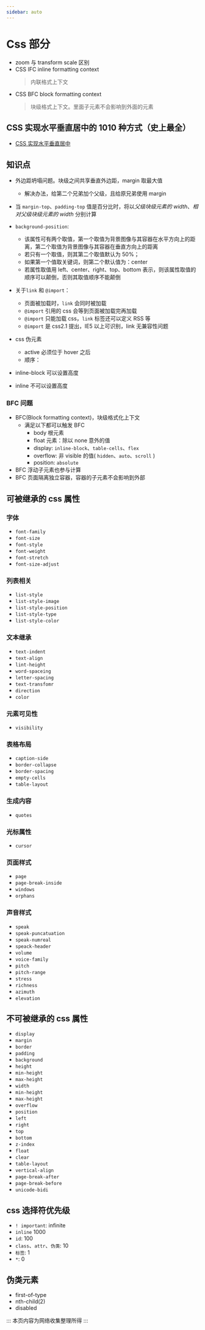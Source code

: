 ```yaml
---
sidebar: auto
---
```


# Css 部分

- zoom 与 transform scale 区别
- CSS IFC inline formatting context
  > 内联格式上下文
- CSS BFC block formatting context
  > 块级格式上下文。里面子元素不会影响到外面的元素

## CSS 实现水平垂直居中的 1010 种方式（史上最全）

- [CSS 实现水平垂直居中](https://segmentfault.com/a/1190000016389031)

## 知识点

- 外边距坍塌问题。块级之间共享垂直外边距，margin 取最大值
  - 解决办法，给第二个兄弟加个父级，且给原兄弟使用 margin
- 当 `margin-top`、`padding-top` 值是百分比时，将以*父级块级元素的 width*、_相对父级块级元素的 width_ 分别计算
- `background-position`:
  - 该属性可有两个取值，第一个取值为背景图像与其容器在水平方向上的距离，第二个取值为背景图像与其容器在垂直方向上的距离
  - 若只有一个取值，则其第二个取值默认为 50%；
  - 如果第一个值取关键词，则第二个默认值为：center
  - 若属性取值用 left、center、right、top、bottom 表示，则该属性取值的顺序可以颠倒，否则其取值顺序不能颠倒
- 关于`link` 和 `@import`：
  - 页面被加载时，`link` 会同时被加载
  - `@import` 引用的 css 会等到页面被加载完再加载
  - `@import` 只能加载 css，`link` 标签还可以定义 RSS 等
  - `@import` 是 css2.1 提出，IE5 以上可识别，link 无兼容性问题
- css 伪元素

  - active 必须位于 hover 之后
  - 顺序：

- inline-block 可以设置高度
- inline 不可以设置高度

### BFC 问题

- BFC(Block formatting context)，块级格式化上下文
  - 满足以下都可以触发 BFC
    - body 根元素
    - float 元素：除以 none 意外的值
    - display: `inline-block`、`table-cells`、`flex`
    - overflow: 非 visible 的值( `hidden`、`auto`、`scroll` )
    - position: `absolute`
- BFC 浮动子元素也参与计算
- BFC 页面隔离独立容器，容器的子元素不会影响到外部

## 可被继承的 css 属性

### 字体

- `font-family`
- `font-size`
- `font-style`
- `font-weight`
- `font-stretch`
- `font-size-adjust`

### 列表相关

- `list-style`
- `list-style-image`
- `list-style-position`
- `list-style-type`
- `list-style-color`

### 文本继承

- `text-indent`
- `text-align`
- `lint-height`
- `word-spaceing`
- `letter-spacing`
- `text-transfomr`
- `direction`
- `color`

### 元素可见性

- `visibility`

### 表格布局

- `caption-side`
- `border-collapse`
- `border-spacing`
- `empty-cells`
- `table-layout`

### 生成内容

- `quotes`

### 光标属性

- `cursor`

### 页面样式

- `page`
- `page-break-inside`
- `windows`
- `orphans`

### 声音样式

- `speak`
- `speak-puncatuation`
- `speak-numreal`
- `speack-header`
- `volume`
- `voice-family`
- `pitch`
- `pitch-range`
- `stress`
- `richness`
- `azimuth`
- `elevation`

## 不可被继承的 css 属性

- `display`
- `margin`
- `border`
- `padding`
- `background`
- `height`
- `min-height`
- `max-height`
- `width`
- `min-height`
- `max-height`
- `overflow`
- `position`
- `left`
- `right`
- `top`
- `bottom`
- `z-index`
- `float`
- `clear`
- `table-layout`
- `vertical-align`
- `page-break-after`
- `page-break-before`
- `unicode-bidi`

## css 选择符优先级

- `! important`: infinite
- `inline` 1000
- `id`: 100
- `class`、`attr`、`伪类`: 10
- `标签`: 1
- `*`: 0

## 伪类元素

- first-of-type
- nth-child(2)
- disabled

:::
本页内容为网络收集整理所得
:::
